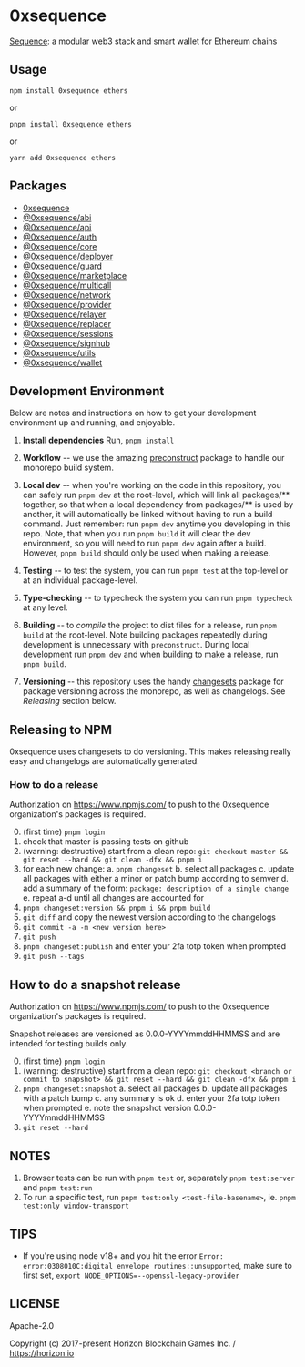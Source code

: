 # 0xsequence

[Sequence](https://sequence.xyz): a modular web3 stack and smart wallet for Ethereum chains

## Usage

`npm install 0xsequence ethers`

or

`pnpm install 0xsequence ethers`

or

`yarn add 0xsequence ethers`

## Packages

- [0xsequence](./packages/0xsequence)
- [@0xsequence/abi](./packages/abi)
- [@0xsequence/api](./packages/api)
- [@0xsequence/auth](./packages/auth)
- [@0xsequence/core](./packages/core)
- [@0xsequence/deployer](./packages/deployer)
- [@0xsequence/guard](./packages/guard)
- [@0xsequence/marketplace](./packages/marketplace)
- [@0xsequence/multicall](./packages/multicall)
- [@0xsequence/network](./packages/network)
- [@0xsequence/provider](./packages/provider)
- [@0xsequence/relayer](./packages/relayer)
- [@0xsequence/replacer](./packages/replacer)
- [@0xsequence/sessions](./packages/sessions)
- [@0xsequence/signhub](./packages/signhub)
- [@0xsequence/utils](./packages/utils)
- [@0xsequence/wallet](./packages/wallet)

## Development Environment

Below are notes and instructions on how to get your development environment up and running,
and enjoyable.

1. **Install dependencies**
   Run, `pnpm install`

2. **Workflow** -- we use the amazing [preconstruct](https://github.com/preconstruct/preconstruct)
   package to handle our monorepo build system.

3. **Local dev** -- when you're working on the code in this repository, you can safely run
   `pnpm dev` at the root-level, which will link all packages/** together, so that when a
   local dependency from packages/** is used by another, it will automatically be linked
   without having to run a build command. Just remember: run `pnpm dev` anytime you developing
   in this repo. Note, that when you run `pnpm build` it will clear the dev environment, so
   you will need to run `pnpm dev` again after a build. However, `pnpm build` should only be
   used when making a release.

4. **Testing** -- to test the system, you can run `pnpm test` at the top-level or at an individual
   package-level.

5. **Type-checking** -- to typecheck the system you can run `pnpm typecheck` at any level.

6. **Building** -- to _compile_ the project to dist files for a release, run `pnpm build` at
   the root-level. Note building packages repeatedly during development is unnecessary with
   `preconstruct`. During local development run `pnpm dev` and when building to make a release,
   run `pnpm build`.

7. **Versioning** -- this repository uses the handy [changesets](https://github.com/atlassian/changesets)
   package for package versioning across the monorepo, as well as changelogs. See _Releasing_ section below.

## Releasing to NPM

0xsequence uses changesets to do versioning. This makes releasing really easy and changelogs are automatically generated.

### How to do a release

Authorization on https://www.npmjs.com/ to push to the 0xsequence organization's packages is required.

0. (first time) `pnpm login`
1. check that master is passing tests on github
2. (warning: destructive) start from a clean repo:
   `git checkout master && git reset --hard && git clean -dfx && pnpm i`
3. for each new change:
   a. `pnpm changeset`
   b. select all packages
   c. update all packages with either a minor or patch bump according to semver
   d. add a summary of the form: `package: description of a single change`
   e. repeat a-d until all changes are accounted for
4. `pnpm changeset:version && pnpm i && pnpm build`
5. `git diff` and copy the newest version according to the changelogs
6. `git commit -a -m <new version here>`
7. `git push`
8. `pnpm changeset:publish` and enter your 2fa totp token when prompted
9. `git push --tags`

## How to do a snapshot release

Authorization on https://www.npmjs.com/ to push to the 0xsequence organization's packages is required.

Snapshot releases are versioned as 0.0.0-YYYYmmddHHMMSS and are intended for testing builds only.

0. (first time) `pnpm login`
1. (warning: destructive) start from a clean repo:
   `git checkout <branch or commit to snapshot> && git reset --hard && git clean -dfx && pnpm i`
2. `pnpm changeset:snapshot`
   a. select all packages
   b. update all packages with a patch bump
   c. any summary is ok
   d. enter your 2fa totp token when prompted
   e. note the snapshot version 0.0.0-YYYYmmddHHMMSS
3. `git reset --hard`

## NOTES

1. Browser tests can be run with `pnpm test` or, separately `pnpm test:server` and `pnpm test:run`
2. To run a specific test, run `pnpm test:only <test-file-basename>`, ie. `pnpm test:only window-transport`

## TIPS

- If you're using node v18+ and you hit the error `Error: error:0308010C:digital envelope routines::unsupported`,
  make sure to first set, `export NODE_OPTIONS=--openssl-legacy-provider`

## LICENSE

Apache-2.0

Copyright (c) 2017-present Horizon Blockchain Games Inc. / https://horizon.io
